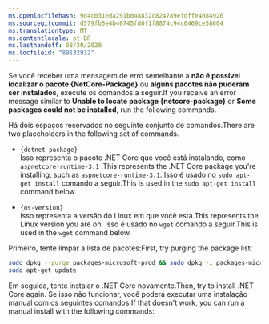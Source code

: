 ```yaml
---
ms.openlocfilehash: 9d4c031eda291b0a8832c824789efdffe4084926
ms.sourcegitcommit: d579fb5e4b46745fd0f1f8874c94c6469ce58604
ms.translationtype: MT
ms.contentlocale: pt-BR
ms.lasthandoff: 08/30/2020
ms.locfileid: "89132932"
---
```


<span data-ttu-id="8cf6c-101">Se você receber uma mensagem de erro semelhante a **não é possível localizar o pacote {NetCore-Package}** ou **alguns pacotes não puderam ser instalados**, execute os comandos a seguir.</span><span class="sxs-lookup"><span data-stu-id="8cf6c-101">If you receive an error message similar to **Unable to locate package {netcore-package}** or **Some packages could not be installed**, run the following commands.</span></span>

<span data-ttu-id="8cf6c-102">Há dois espaços reservados no seguinte conjunto de comandos.</span><span class="sxs-lookup"><span data-stu-id="8cf6c-102">There are two placeholders in the following set of commands.</span></span>

- `{dotnet-package}`\
<span data-ttu-id="8cf6c-103">Isso representa o pacote .NET Core que você está instalando, como `aspnetcore-runtime-3.1` .</span><span class="sxs-lookup"><span data-stu-id="8cf6c-103">This represents the .NET Core package you're installing, such as `aspnetcore-runtime-3.1`.</span></span> <span data-ttu-id="8cf6c-104">Isso é usado no `sudo apt-get install` comando a seguir.</span><span class="sxs-lookup"><span data-stu-id="8cf6c-104">This is used in the `sudo apt-get install` command below.</span></span>

- `{os-version}`\
<span data-ttu-id="8cf6c-105">Isso representa a versão do Linux em que você está.</span><span class="sxs-lookup"><span data-stu-id="8cf6c-105">This represents the Linux version you are on.</span></span> <span data-ttu-id="8cf6c-106">Isso é usado no `wget` comando a seguir.</span><span class="sxs-lookup"><span data-stu-id="8cf6c-106">This is used in the `wget` command below.</span></span>

<span data-ttu-id="8cf6c-107">Primeiro, tente limpar a lista de pacotes:</span><span class="sxs-lookup"><span data-stu-id="8cf6c-107">First, try purging the package list:</span></span>

```bash
sudo dpkg --purge packages-microsoft-prod && sudo dpkg -i packages-microsoft-prod.deb
sudo apt-get update
```

<span data-ttu-id="8cf6c-108">Em seguida, tente instalar o .NET Core novamente.</span><span class="sxs-lookup"><span data-stu-id="8cf6c-108">Then, try to install .NET Core again.</span></span> <span data-ttu-id="8cf6c-109">Se isso não funcionar, você poderá executar uma instalação manual com os seguintes comandos:</span><span class="sxs-lookup"><span data-stu-id="8cf6c-109">If that doesn't work, you can run a manual install with the following commands:</span></span>

